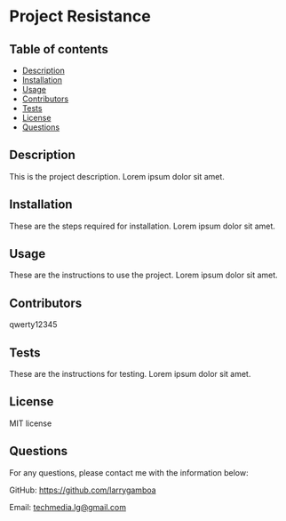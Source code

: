 
  # Project Resistance

  ## Table of contents
  - [Description](#Description)
  - [Installation](#Installation)
  - [Usage](#Usage)
  - [Contributors](#Contributors)
  - [Tests](#Tests)
  - [License](#License)
  - [Questions](#Questions) 

  ## Description
  This is the project description. Lorem ipsum dolor sit amet.
  
  ## Installation
  These are the steps required for installation. Lorem ipsum dolor sit amet.

  ## Usage
  These are the instructions to use the project. Lorem ipsum dolor sit amet.

  ## Contributors
  qwerty12345

  ## Tests
  These are the instructions for testing. Lorem ipsum dolor sit amet.

  ## License
  MIT license

  ## Questions
  For any questions, please contact me with the information below: 

  GitHub: https://github.com/larrygamboa 

  Email: techmedia.lg@gmail.com

  